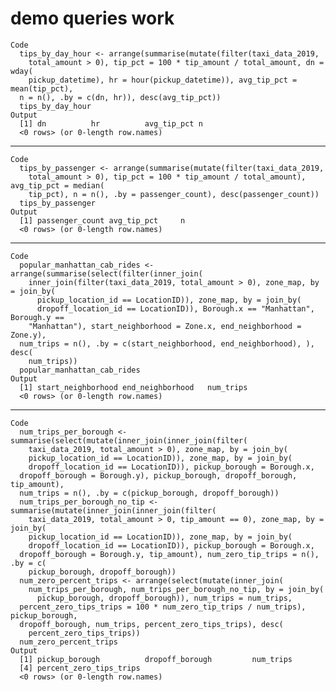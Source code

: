 # demo queries work

    Code
      tips_by_day_hour <- arrange(summarise(mutate(filter(taxi_data_2019,
        total_amount > 0), tip_pct = 100 * tip_amount / total_amount, dn = wday(
        pickup_datetime), hr = hour(pickup_datetime)), avg_tip_pct = mean(tip_pct),
      n = n(), .by = c(dn, hr)), desc(avg_tip_pct))
      tips_by_day_hour
    Output
      [1] dn          hr          avg_tip_pct n          
      <0 rows> (or 0-length row.names)

---

    Code
      tips_by_passenger <- arrange(summarise(mutate(filter(taxi_data_2019,
        total_amount > 0), tip_pct = 100 * tip_amount / total_amount), avg_tip_pct = median(
        tip_pct), n = n(), .by = passenger_count), desc(passenger_count))
      tips_by_passenger
    Output
      [1] passenger_count avg_tip_pct     n              
      <0 rows> (or 0-length row.names)

---

    Code
      popular_manhattan_cab_rides <- arrange(summarise(select(filter(inner_join(
        inner_join(filter(taxi_data_2019, total_amount > 0), zone_map, by = join_by(
          pickup_location_id == LocationID)), zone_map, by = join_by(
          dropoff_location_id == LocationID)), Borough.x == "Manhattan", Borough.y ==
        "Manhattan"), start_neighborhood = Zone.x, end_neighborhood = Zone.y),
      num_trips = n(), .by = c(start_neighborhood, end_neighborhood), ), desc(
        num_trips))
      popular_manhattan_cab_rides
    Output
      [1] start_neighborhood end_neighborhood   num_trips         
      <0 rows> (or 0-length row.names)

---

    Code
      num_trips_per_borough <- summarise(select(mutate(inner_join(inner_join(filter(
        taxi_data_2019, total_amount > 0), zone_map, by = join_by(
        pickup_location_id == LocationID)), zone_map, by = join_by(
        dropoff_location_id == LocationID)), pickup_borough = Borough.x,
      dropoff_borough = Borough.y), pickup_borough, dropoff_borough, tip_amount),
      num_trips = n(), .by = c(pickup_borough, dropoff_borough))
      num_trips_per_borough_no_tip <- summarise(mutate(inner_join(inner_join(filter(
        taxi_data_2019, total_amount > 0, tip_amount == 0), zone_map, by = join_by(
        pickup_location_id == LocationID)), zone_map, by = join_by(
        dropoff_location_id == LocationID)), pickup_borough = Borough.x,
      dropoff_borough = Borough.y, tip_amount), num_zero_tip_trips = n(), .by = c(
        pickup_borough, dropoff_borough))
      num_zero_percent_trips <- arrange(select(mutate(inner_join(
        num_trips_per_borough, num_trips_per_borough_no_tip, by = join_by(
          pickup_borough, dropoff_borough)), num_trips = num_trips,
      percent_zero_tips_trips = 100 * num_zero_tip_trips / num_trips), pickup_borough,
      dropoff_borough, num_trips, percent_zero_tips_trips), desc(
        percent_zero_tips_trips))
      num_zero_percent_trips
    Output
      [1] pickup_borough          dropoff_borough         num_trips              
      [4] percent_zero_tips_trips
      <0 rows> (or 0-length row.names)


